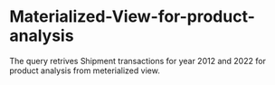 # Materialized-View-for-product-analysis
The query retrives Shipment transactions for year 2012 and 2022 for product analysis from meterialized view. 
